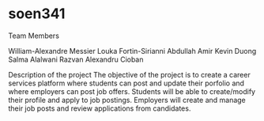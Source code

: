 # soen341

Team Members

William-Alexandre Messier
Louka Fortin-Sirianni
Abdullah Amir
Kevin Duong
Salma Alalwani
Razvan Alexandru Cioban

Description of the project
The objective of the project is to create a career services platform where students can post and update their porfolio and where employers can post job offers.
Students will be able to create/modify their profile and apply to job postings. Employers will create and manage their job posts and review applications from candidates.
